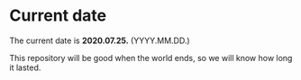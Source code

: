 # Current date

The current date is **2020.07.25.** (YYYY.MM.DD.)

This repository will be good when the world ends, so we will know how long it lasted.